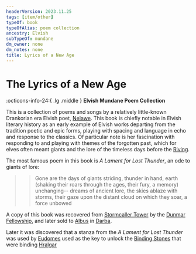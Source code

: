 ```yaml
---
headerVersion: 2023.11.25
tags: [item/other]
typeOf: book
typeOfAlias: poem collection
ancestry: Elvish
subTypeOf: mundane
dm_owner: none
dm_notes: none
title: Lyrics of a New Age
---
```

# The Lyrics of a New Age
:octicons-info-24:{ .lg .middle } **Elvish Mundane Poem Collection**  

This is a collection of poems and songs by a relatively little-known Drankorian era Elvish poet, [Nelawe](<../../people/elves/nelawe.md>). This book is chiefly notable in Elvish literary history as an early example of Elvish works departing from the tradition poetic and epic forms, playing with spacing and language in echo and response to the classics. Of particular note is her fascination with responding to and playing with themes of the forgotten past, which for elves often meant giants and the lore of the timeless days before the [Riving](<../../events/ancient/riving.md>).

The most famous poem in this book is *A Lament for Lost Thunder*, an ode to giants of lore:

>>Gone are the days of giants striding, thunder in hand, earth    (shaking
>>their roars through the ages, their fury, a memory) unchanging--
>>dreams of ancient lore, the skies ablaze with storms, their gaze
>>upon the distant cloud on which they soar, a force unbowed 


A copy of this book was recovered from [Stormcaller Tower](<../../gazetteer/greater-dunmar/dunmari-basin/stormcaller-tower.md>) by the [Dunmar Fellowship](<../../people/pcs/dunmar-fellowship/dunmar-fellowship.md>), and later sold to [Albus](<../../people/chardonians/albus.md>) in [Darba](<../../gazetteer/greater-dunmar/realms/dunmar/coastal-dunmar/darba/darba.md>). 

Later it was discovered that a stanza from the *A Lament for Lost Thunder* was used by [Eudomes](<../../people/historical-figures/eudomes.md>) used as the key to unlock the [Binding Stones](<../../campaigns/dunmari-frontier-campaign/treasure/binding-stones.md>) that were binding [Hralgar](<../../people/giants/hralgar.md>)
